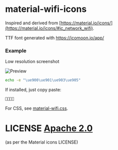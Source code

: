 # material-wifi-icons

Inspired and derived from [https://material.io/icons/](https://material.io/icons/#ic_network_wifi).

TTF font generated with https://icomoon.io/app/

### Example
Low resolution screenshot

![Preview](http://i.imgur.com/y6t0E9u.png)

``` bash
echo -e "\ue900\ue901\ue903\ue905"
```

If installed,  just copy paste:
``` bash

```

For CSS, see [material-wifi.css](material-wifi.css).


# LICENSE [Apache 2.0](LICENSE)
(as per the Material icons LICENSE)
